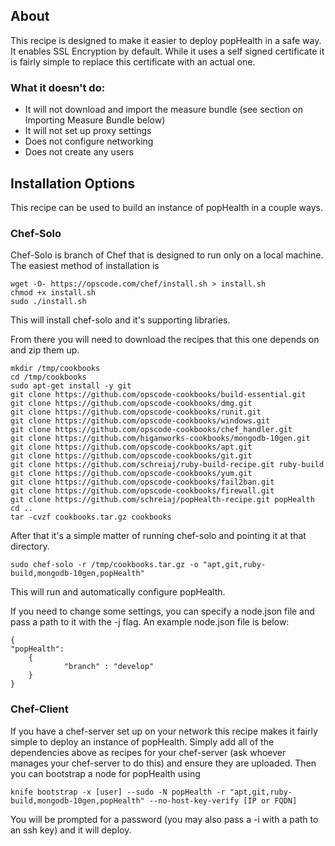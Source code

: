 ## About

This recipe is designed to make it easier to deploy popHealth in a safe way. It enables SSL Encryption by default. While it uses a self signed certificate it is fairly simple to replace this certificate with an actual one. 

### What it doesn't do:
- It will not download and import the measure bundle (see section on Importing Measure Bundle below)
- It will not set up proxy settings
- Does not configure networking 
- Does not create any users

## Installation Options
This recipe can be used to build an instance of popHealth in a couple ways. 

### Chef-Solo
Chef-Solo is branch of Chef that is designed to run only on a local machine. The easiest method of installation is 

    wget -O- https://opscode.com/chef/install.sh > install.sh
    chmod +x install.sh
    sudo ./install.sh

This will install chef-solo and it's supporting libraries. 

From there you will need to download the recipes that this one depends on and zip them up. 
    
    mkdir /tmp/cookbooks
    cd /tmp/cookbooks
    sudo apt-get install -y git
    git clone https://github.com/opscode-cookbooks/build-essential.git
    git clone https://github.com/opscode-cookbooks/dmg.git
    git clone https://github.com/opscode-cookbooks/runit.git
    git clone https://github.com/opscode-cookbooks/windows.git
    git clone https://github.com/opscode-cookbooks/chef_handler.git
    git clone https://github.com/higanworks-cookbooks/mongodb-10gen.git
    git clone https://github.com/opscode-cookbooks/apt.git
    git clone https://github.com/opscode-cookbooks/git.git
    git clone https://github.com/schreiaj/ruby-build-recipe.git ruby-build
    git clone https://github.com/opscode-cookbooks/yum.git
    git clone https://github.com/opscode-cookbooks/fail2ban.git
    git clone https://github.com/opscode-cookbooks/firewall.git
    git clone https://github.com/schreiaj/popHealth-recipe.git popHealth
    cd ..
    tar -cvzf cookbooks.tar.gz cookbooks

After that it's a simple matter of running chef-solo and pointing it at that directory. 

    sudo chef-solo -r /tmp/cookbooks.tar.gz -o "apt,git,ruby-build,mongodb-10gen,popHealth"

This will run and automatically configure popHealth. 

If you need to change some settings, you can specify a node.json file and pass a path to it with the -j flag. An example node.json file is below:

    {
    "popHealth":
        {
                "branch" : "develop"
        }
    }



### Chef-Client

If you have a chef-server set up on your network this recipe makes it fairly simple to deploy an instance of popHealth. Simply add all of the dependencies above as recipes for your chef-server (ask whoever manages your chef-server to do this) and ensure they are uploaded. Then you can bootstrap a node for popHealth using

    knife bootstrap -x [user] --sudo -N popHealth -r "apt,git,ruby-build,mongodb-10gen,popHealth" --no-host-key-verify [IP or FQDN]

You will be prompted for a password (you may also pass a -i with a path to an ssh key) and it will deploy. 

